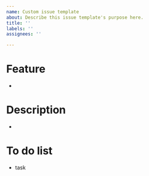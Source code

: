 ```yaml
---
name: Custom issue template
about: Describe this issue template's purpose here.
title: ''
labels: ''
assignees: ''

---
```


# Feature
- 
# Description
- 
# To do list
- task
